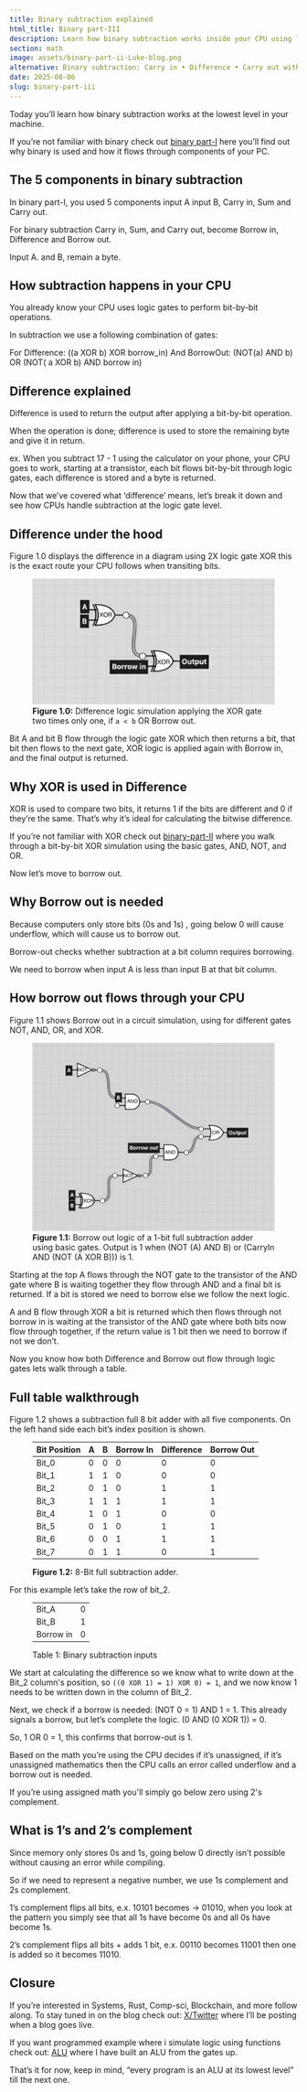 ```yaml
---
title: Binary subtraction explained
html_title: Binary part-III
description: Learn how binary subtraction works inside your CPU using logic gates like XOR, AND, OR, and NOT. This blog breaks down difference and borrow logic step-by-step with diagrams, truth tables, and 1’s & 2’s coACmplement examples.
section: math
image: assets/binary-part-ii-Luke-blog.png
alternative: Binary subtraction: Carry in • Difference • Carry out with truth table, images, and 1s, 2s complement.
date: 2025-08-06
slug: binary-part-iii
---
```


Today you’ll learn how binary subtraction works at the lowest level in your machine.

If you’re not familiar with binary check out [binary part-I](https://www.lukefi.com/content/2025/2025-06/binary-part-I) here you’ll find out why binary is used and how it flows through components of your PC.

## The 5 components in binary subtraction

In binary part-I, you used 5 components input A input B, Carry in, Sum and Carry out.

For binary subtraction Carry in, Sum, and Carry out, become Borrow in, Difference and Borrow out.

Input A. and B, remain a byte.
<br />

## How subtraction happens in your CPU

You already know your CPU uses logic gates to perform bit-by-bit operations.

In subtraction we use a following combination of gates:

For Difference: ((a XOR b) XOR borrow_in)
And BorrowOut: (NOT(a) AND b) OR (NOT( a XOR b) AND borrow in)
<br />

## Difference explained

Difference is used to return the output after applying a bit-by-bit operation.

When the operation is done; difference is used to store the remaining byte and give it in return.

ex. When you subtract 17 - 1 using the calculator on your phone, your CPU goes to work, starting at a transistor, each bit flows bit-by-bit through logic gates, each difference is stored and a byte is returned.

Now that we’ve covered what ‘difference’ means, let’s break it down and see how CPUs handle subtraction at the logic gate level.
<br />

## Difference under the hood

Figure 1.0 displays the difference in a diagram using 2X logic gate XOR this is the exact route your CPU follows when transiting bits.

<figure>
<img
src="/assets/difference_gate.png"
alt="Figure 1.0: Difference logic simulation applying the XOR gate two times"
class="default-img-setting"
/>

<figcaption>
<b>Figure 1.0:</b> Difference logic simulation applying the
XOR gate two times only one, if <code>a &lt; b</code> OR Borrow out.
</figcaption>
</figure>

Bit A and bit B flow through the logic gate XOR which then returns a bit, that bit then flows to the next gate, XOR logic is applied again with Borrow in, and the final output is returned.
<br />

## Why XOR is used in Difference

XOR is used to compare two bits, it returns 1 if the bits are different and 0 if they’re the same. That’s why it’s ideal for calculating the bitwise difference.

If you’re not familiar with XOR check out [binary-part-II](https://www.lukefi.com/content/2025/2025-07/binary-part-ii) where you walk through a bit-by-bit XOR simulation using the basic gates, AND, NOT, and OR.

Now let’s move to borrow out.
<br />

## Why Borrow out is needed

Because computers only store bits (0s and 1s) , going below 0 will cause underflow, which will cause us to borrow out.

Borrow-out checks whether subtraction at a bit column requires borrowing.

We need to borrow when input A is less than input B at that bit column.
<br />

## How borrow out flows through your CPU

Figure 1.1 shows Borrow out in a circuit simulation, using for different gates NOT, AND, OR, and XOR.

<figure>
<img
src="/assets/borrow-out-logic-simulation.png"
alt="Figure 1.1: Borrow out logic of a 1-bit full subtraction adder using basic gates. Output is 1 when (NOT (A) AND B) or (CarryIn AND (NOT (A XOR B))) is 1."
class="default-img-setting"
/>

<figcaption>
<b>Figure 1.1:</b> Borrow out logic of a 1-bit full
subtraction adder using basic gates. Output is 1 when (NOT (A)
AND B) or (CarryIn AND (NOT (A XOR B))) is 1.
</figcaption>
</figure>

Starting at the top A flows through the NOT gate to the transistor of the AND gate where B is waiting together they flow through AND and a final bit is returned. If a bit is stored we need to borrow else we follow the next logic.

A and B flow through XOR a bit is returned which then flows through not borrow in is waiting at the transistor of the AND gate where both bits now flow through together, if the return value is 1 bit then we need to borrow if not we don’t.

Now you know how both Difference and Borrow out flow through logic gates lets walk through a table.
<br />

## Full table walkthrough

Figure 1.2 shows a subtraction full 8 bit adder with all five components. On the left hand side each bit’s index position is shown.

<figure>
  <table>
    <thead>
      <tr>
        <th>Bit Position</th>
        <th>A</th>
        <th>B</th>
        <th>Borrow In</th>
        <th>Difference</th>
        <th>Borrow Out</th>
      </tr>
    </thead>
    <tbody>
      <tr><td>Bit_0</td><td>0</td><td>0</td><td>0</td><td>0</td><td>0</td></tr>
      <tr><td>Bit_1</td><td>1</td><td>1</td><td>0</td><td>0</td><td>0</td></tr>
      <tr><td>Bit_2</td><td>0</td><td>1</td><td>0</td><td>1</td><td>1</td></tr>
      <tr><td>Bit_3</td><td>1</td><td>1</td><td>1</td><td>1</td><td>1</td></tr>
      <tr><td>Bit_4</td><td>1</td><td>0</td><td>1</td><td>0</td><td>0</td></tr>
      <tr><td>Bit_5</td><td>0</td><td>1</td><td>0</td><td>1</td><td>1</td></tr>
      <tr><td>Bit_6</td><td>0</td><td>0</td><td>1</td><td>1</td><td>1</td></tr>
      <tr><td>Bit_7</td><td>0</td><td>1</td><td>1</td><td>0</td><td>1</td></tr>
    </tbody>
  </table>
  <figcaption><b>Figure 1.2:</b> 8-Bit full subtraction adder.
  </figcaption>
</figure>

For this example let’s take the row of bit_2.

<figure>
  <table class="table-350px">
    <tr>
      <td>Bit_A</td>
      <td>0</td>
    </tr>
    <tr>
      <td>Bit_B</td>
      <td>1</td>
    </tr>
    <tr>
      <td>Borrow in</td>
      <td>0</td>
    </tr>
  </table>
  <figcaption>Table 1: Binary subtraction inputs</figcaption>
</figure>

We start at calculating the difference so we know what to write down at the Bit_2 column's position, so `((0 XOR 1) = 1) XOR 0) = 1`, and we now know 1 needs to be written down in the column of Bit_2.

Next, we check if a borrow is needed: (NOT 0 = 1) AND 1 = 1. This already signals a borrow, but let’s complete the logic. (0 AND (0 XOR 1)) = 0.

So, 1 OR 0 = 1, this confirms that borrow-out is 1.

Based on the math you’re using the CPU decides if it’s unassigned, if it’s unassigned mathematics then the CPU calls an error called underflow and a borrow out is needed.

If you’re using assigned math you'll simply go below zero using 2's complement.
<br />

## What is 1’s and 2’s complement

Since memory only stores 0s and 1s, going below 0 directly isn’t possible without causing an error while compiling.

So if we need to represent a negative number, we use 1s complement and 2s complement.

1’s complement flips all bits, e.x. 10101 becomes → 01010, when you look at the pattern you simply see that all 1s have become 0s and all 0s have become 1s.

2’s complement flips all bits + adds 1 bit, e.x. 00110 becomes 11001 then one is added so it becomes 11010.
<br />

## Closure

If you’re interested in Systems, Rust, Comp-sci, Blockchain, and more follow along. To stay tuned in on the blog check out: [X/Twitter](https://x.com/lmpkessels) where I’ll be posting when a blog goes live.

If you want programmed example where i simulate logic using functions check out: [ALU](https://github.com/Lmpkessels/alu) where I have built an ALU from the gates up.

That’s it for now, keep in mind, “every program is an ALU at its lowest level” till the next one.
